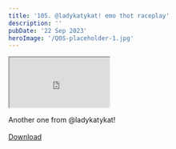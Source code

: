 ```yaml
---
title: '105. @ladykatykat! emo thot raceplay'
description: ''
pubDate: '22 Sep 2023'
heroImage: '/QOS-placeholder-1.jpg'
---
```

<iframe src="https://drive.google.com/file/d/1XLdgreUvWJ14pG-BiVdansfeHCqhsQZj/preview" width="200" height="100" allow="autoplay" allowfullscreen="allowfullscreen"></iframe>

Another one from @ladykatykat!
<br>
<br>
<a class="read_more" href="https://drive.google.com/file/d/1XLdgreUvWJ14pG-BiVdansfeHCqhsQZj/view?usp=sharing">Download</a>